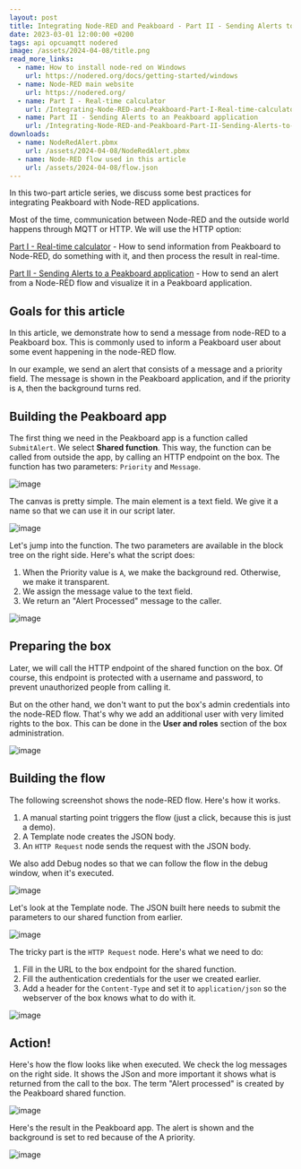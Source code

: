 ```yaml
---
layout: post
title: Integrating Node-RED and Peakboard - Part II - Sending Alerts to an Peakboard application
date: 2023-03-01 12:00:00 +0200
tags: api opcuamqtt nodered
image: /assets/2024-04-08/title.png
read_more_links:
  - name: How to install node-red on Windows
    url: https://nodered.org/docs/getting-started/windows
  - name: Node-RED main website
    url: https://nodered.org/
  - name: Part I - Real-time calculator
    url: /Integrating-Node-RED-and-Peakboard-Part-I-Real-time-calculator.html
  - name: Part II - Sending Alerts to an Peakboard application
    url: /Integrating-Node-RED-and-Peakboard-Part-II-Sending-Alerts-to-an-Peakboard-application.html
downloads:
  - name: NodeRedAlert.pbmx
    url: /assets/2024-04-08/NodeRedAlert.pbmx
  - name: Node-RED flow used in this article
    url: /assets/2024-04-08/flow.json
---
```

In this two-part article series, we discuss some best practices for integrating Peakboard with Node-RED applications.

Most of the time, communication between Node-RED and the outside world happens through MQTT or HTTP. We will use the HTTP option:

[Part I - Real-time calculator](/Integrating-Node-RED-and-Peakboard-Part-I-Real-time-calculator.html) -
How to send information from Peakboard to Node-RED, do something with it, and then process the result in real-time.

[Part II - Sending Alerts to a Peakboard application](/Integrating-Node-RED-and-Peakboard-Part-II-Sending-Alerts-to-an-Peakboard-application.html) -
How to send an alert from a Node-RED flow and visualize it in a Peakboard application.

## Goals for this article

In this article, we demonstrate how to send a message from node-RED to a Peakboard box. This is commonly used to inform a Peakboard user about some event happening in the node-RED flow.

In our example, we send an alert that consists of a message and a priority field. The message is shown in the Peakboard application, and if the priority is `A`, then the background turns red.

## Building the Peakboard app

The first thing we need in the Peakboard app is a function called `SubmitAlert`. We select **Shared function**. This way, the function can be called from outside the app, by calling an HTTP endpoint on the box. The function has two parameters: `Priority` and `Message`.

![image](/assets/2024-04-08/010.png)

The canvas is pretty simple. The main element is a text field. We give it a name so that we can use it in our script later.

![image](/assets/2024-04-08/020.png)

Let's jump into the function. The two parameters are available in the block tree on the right side. Here's what the script does:
1. When the Priority value is `A`, we make the background red. Otherwise, we make it transparent.
2. We assign the message value to the text field.
3. We return an "Alert Processed" message to the caller.

![image](/assets/2024-04-08/030.png)

## Preparing the box

Later, we will call the HTTP endpoint of the shared function on the box. Of course, this endpoint is protected with a username and password, to prevent unauthorized people from calling it.

But on the other hand, we don't want to put the box's admin credentials into the node-RED flow. That's why we add an additional user with very limited rights to the box. This can be done in the **User and roles** section of the box administration.

![image](/assets/2024-04-08/035.png)

## Building the flow

The following screenshot shows the node-RED flow. Here's how it works.
1. A manual starting point triggers the flow (just a click, because this is just a demo).
2. A Template node creates the JSON body.
3. An `HTTP Request` node sends the request with the JSON body.

We also add Debug nodes so that we can follow the flow in the debug window, when it's executed.

![image](/assets/2024-04-08/040.png)

Let's look at the Template node. The JSON built here needs to submit the parameters to our shared function from earlier.

![image](/assets/2024-04-08/050.png)

The tricky part is the `HTTP Request` node. Here's what we need to do:
1. Fill in the URL to the box endpoint for the shared function.
2. Fill the authentication credentials for the user we created earlier.
3. Add a header for the `Content-Type` and set it to `application/json` so the webserver of the box knows what to do with it.

![image](/assets/2024-04-08/060.png)

## Action!

Here's how the flow looks like when executed. We check the log messages on the right side. It shows the JSon and more important it shows what is returned from the call to the box. The term "Alert processed" is created by the Peakboard shared function.

![image](/assets/2024-04-08/070.png)

Here's the result in the Peakboard app. The alert is shown and the background is set to red because of the A priority.

![image](/assets/2024-04-08/050.png)
